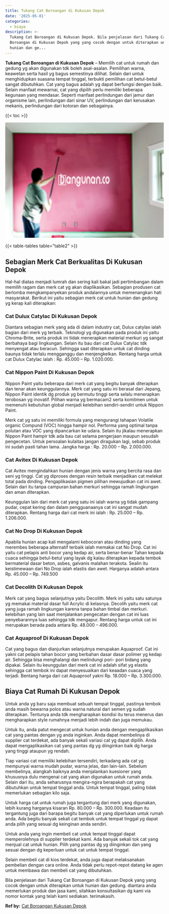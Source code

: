 ```yaml
---
title: Tukang Cat Boroangan di Kukusan Depok
date: '2025-05-01'
categories:
  - biaya
description: >-
  Tukang Cat Boroangan di Kukusan Depok. Bila penjelasan dari Tukang Cat
  Boroangan di Kukusan Depok yang yang cocok dengan untuk diterapkan untuk
  hunian dan ge...
---
```


**Tukang Cat Boroangan di Kukusan Depok** – Memilih cat untuk rumah dan gedung yg akan digunakan tdk boleh asal-asalan. Pemilihan warna, keawetan serta hasil yg bagus semestinya dilihat. Selain dari untuk menghidupkan suasana tempat tinggal, terbukti pemilihan cat betul-betul sangat dibutuhkan. Cat yang bagus adalah yg dapat berfungsi dengan baik. Selain manfaat mewarnai, cat yang dipilih perlu memiliki beberapa kegunaan yang mendasar. Seperti manfaat perlindungan dari jamur dan organisme lain, perlindungan dari sinar UV, perlindungan dari kerusakan mekanis, perlindungan dari kotoran dan sebagainya.

{{< toc >}}

![Tukang Cat Boroangan di Kukusan Depok](/images/jasa-cat-murah40.png)

{{< table-tables table="table2" >}}

## Sebagian Merk Cat Berkualitas Di Kukusan Depok

Hal-hal diatas menjadi lumrah dan sering kali bakal jadi pertimbangan dalam memilih ragam dan merk cat yg akan diaplikasikan. Sebagian produsen cat berlomba mengkampanyekan produk andalannya untuk memenangkan hati masyarakat. Berikut ini yaitu sebagian merk cat untuk hunian dan gedung yg kerap kali diterapkan:

### Cat Dulux Catylac Di Kukusan Depok

Diantara sebagian merk yang ada di dalam industry cat, Dulux catylax ialah bagian dari merk yg terbaik. Teknologi yg digunakan pada produk ini yaitu Chroma-Brite, serta produk ini tidak menerapkan material merkuri yg sangat berbahaya bagi lingkungan. Selain itu bau dari cat Dulux Catylac tdk menyengat atau beracun. Sehingga saat diterapkan untuk cat dinding baunya tidak terlalu mengganggu dan menjengkelkan. Rentang harga untuk cat Dulux Catylac ialah : Rp. 45.000 – Rp. 1.020.000.

### Cat Nippon Paint Di Kukusan Depok

Nippon Paint yaitu beberapa dari merk cat yang begitu banyak diterapkan dan tenar akan keunggulannya. Merk cat yang satu ini berasal dari Jepang, Nippon Paint identik dg produk yg bermutu tinggi serta selalu menerapkan terobosan yg inovatif. Pilihan warna yg bermacam2 serta komitmen untuk memenuhi kebutuhan global menjadi kelebihan sendiri-sendiri untuk Nippon Paint.

Merk cat yg satu ini memiliki formula yang mengurangi tahapan Volatile organic Compund (VOC) hingga hampir nol. Performa yang optimal tanpa polutan atau VOC yang dipancarkan ke udara. Selain itu jikalau menerapkan Nippon Paint hampir tdk ada bau cat selama pengerjaan maupun sesudah pengecetan. Untuk persoalan kulaitas jangan diragukan lagi, sebab produk ini sudah pasti tahan lama. Jangka harga : Rp. 20.000 – Rp. 2.000.000.

### Cat Avitex Di Kukusan Depok

Cat Avitex mengindahkan hunian dengan jenis warna yang bercita rasa dan seni yg tinggi. Cat yg diproses dengan resin terbaik menjadikan cat melekat total pada dinding. Pengaplikasian pigmen pilihan mewujudkan cat ini awet. Selain dari itu tanpa campuran bahan merkuri sehingga ramah lingkungan dan aman diterapkan.

Keunggulan lain dari merk cat yang satu ini ialah warna yg tidak gampang pudar, cepat kering dan dalam pengguanaanya cat ini sangat mudah diterapkan. Rentang harga dari cat merk ini ialah : Rp. 25.000 – Rp. 1.206.000.

### Cat No Drop Di Kukusan Depok

Apabila hunian acap kali mengalami kebocoran atau dinding yang merembes beberapa alternatif terbaik ialah memakai cat No Drop. Cat ini yaitu cat pelapis anti bocor yang kedap air, serta benar-benar Tahan kepada cuaca sehingga betul-betul yang layak dg kalau diterapkan kepada tembok bermaterial dasar beton, asbes, galvanis malahan terakota. Sealin itu keistimewaan dari No Drop ialah elastis dan awet. Harganya adalah antara Rp. 45.000 – Rp. 749.500

### Cat Decolith Di Kukusan Depok

Merk cat yang bagus selanjutnya yaitu Decolith. Merk ini yaitu satu satunya yg memakai material dasar full Acrylic di kelasnya. Decolih yaitu merk cat yang juga ramah lingkungan karena tanpa bahan timbal dan merkuri. kelebihan yang lain saat menjalankan pengecatan dengan cat ini luas penyebarannya luas sehingga tdk mengapur. Rentang harga untuk cat ini merupakan berada pada antara Rp. 48.000 – 496.000.

### Cat Aquaproof Di Kukusan Depok

Cat yang bagus dan dianjurkan selanjutnya merupakan Aquaproof. Cat ini yakni cat pelapis tahan bocor yang berbahan dasar dasar polimer yg kedap air. Sehingga bisa menghalangi dan melindungi pori- pori bidang yang dipakai. Selain itu keunggulan dari merk cat ini adalah sifat yg elastis sehingga cat tembok ini dapat menyesuaikan dari keaadan cuaca yang terjadi. Bentang harga dari cat Aquaproof yakni Rp. 18.000 – Rp. 3.300.000.

## Biaya Cat Rumah Di Kukusan Depok

Untuk anda yg baru saja membuat sebuah tempat tinggal, pastinya tembok anda masih bewarna polos atau warna natural dari semen yg sudah diterapkan. Tentunya anda tdk mengharapkan kondisi itu terus menerus dan mengharapkan style rumahnya menjadi lebih indah dan juga memukau.

Untuk itu, anda patut mengecat untuk hunian anda dengan mengaplikasikan cat yang pantas dengan yg anda inginkan. Anda dapat membelinya di supplier cat terdekat, ada banyak sekali variasi cat yg dapat dipilih. Anda dapat mengaplikasikan cat yang pantas dg yg diinginkan baik dg harga yang tinggi ataupun yg rendah.

Tiap variasi cat memiliki kelebihan tersendiri, terkadang ada cat yg mempunyai warna mudah pudar, warna jelas, dan lain-lain. Sebelum membelinya, alangkah baiknya anda menjalankan kuesioner yang khususnya dulu mengenai cat yang akan digunakan untuk rumah anda. Selain dari itu, anda seharusnya mengira-ngira berapakah cat yang dibutuhkan untuk tempat tinggal anda. Untuk tempat tinggal, paling tidak memerlukan sebagian kilo saja.

Untuk harga cat untuk rumah juga tergantung dari merk yang digunakan, lebih kurang harganya kisaran Rp. 80.000 – Rp. 300.000. Keadaan itu tergantung juga dari barapa begitu banyak cat yang diperlukan untuk rumah anda. Ada begitu banyak sekali cat tembok untuk tempat tinggal yg dapat anda pilih yang sesuai dg keinginan anda sendiri.

Untuk anda yang ingin membeli cat untuk tempat tinggal dapat memperolehnya di supplier terdekat kami. Ada banyak sekali tok cat yang menjual cat untuk hunian. Pilih yang pantas dg yg diinginkan dan yang sesuai dengan dg keperluan untuk cat untuk tempat tinggal.

Selain membeli cat di kios terdekat, anda juga dapat melaksanakan pembelian dengan cara online. Anda tidak perlu repot-repot datang ke agen untuk membawa dan membeli cat yang dibutuhkan.

Bila penjelasan dari Tukang Cat Boroangan di Kukusan Depok yang yang cocok dengan untuk diterapkan untuk hunian dan gedung. diantara anda memerlukan produk dan jasa kami, silahkan konsultasikan dg kami via nomor kontak yang telah kami sediakan. terimakasih.

**Ref by:** [Cat Boroangan Kukusan Depok](https://id.wikipedia.org/wiki/Cat)
